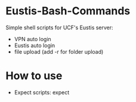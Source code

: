 # Eustis-Bash-Commands
Simple shell scripts for UCF's Eustis server:
- VPN auto login
- Eustis auto login
- file upload (add -r for folder upload)

# How to use
* Expect scripts: expect <script name>.exp
> ex: expect vpn.exp

Note:
** Remove # on spawn bash ... line to combine VPN and Eustis auto login! **

** VPN + Eustis scripts must be in _same_ directory **

* Shell scripts: bash <script name>.sh
> ex: bash auto-login.sh

# To disconnect from Eustis
> /opt/cisco/anyconnect/bin/vpn disconnect

# IMPORTANT
* Replace username and password to use scripts properly
* Must have VPN (Cisco AnyConnect VPN cilent) already installed if using vpn.exp
